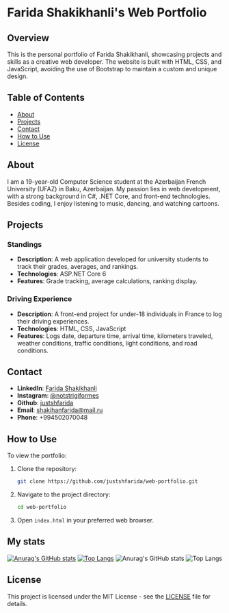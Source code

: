 # Farida Shakikhanli's Web Portfolio

## Overview

This is the personal portfolio of Farida Shakikhanli, showcasing projects and skills as a creative web developer. The website is built with HTML, CSS, and JavaScript, avoiding the use of Bootstrap to maintain a custom and unique design.

## Table of Contents

- [About](#about)
- [Projects](#projects)
- [Contact](#contact)
- [How to Use](#how-to-use)
- [License](#license)

## About

I am a 19-year-old Computer Science student at the Azerbaijan French University (UFAZ) in Baku, Azerbaijan. My passion lies in web development, with a strong background in C#, .NET Core, and front-end technologies. Besides coding, I enjoy listening to music, dancing, and watching cartoons.

## Projects

### Standings

- **Description**: A web application developed for university students to track their grades, averages, and rankings.
- **Technologies**: ASP.NET Core 6
- **Features**: Grade tracking, average calculations, ranking display.

### Driving Experience

- **Description**: A front-end project for under-18 individuals in France to log their driving experiences.
- **Technologies**: HTML, CSS, JavaScript
- **Features**: Logs date, departure time, arrival time, kilometers traveled, weather conditions, traffic conditions, light conditions, and road conditions.

## Contact

- **LinkedIn**: [Farida Shakikhanli](https://www.linkedin.com/in/farida-shakikhanli-2b161428a/)
- **Instagram**: [@notstrigiformes](https://www.instagram.com/notstrigiformes/)
- **Github**: [justshfarida](https://github.com/justshfarida)
- **Email**: [shakihanfarida@mail.ru](mailto:shakihanfarida@mail.ru)
- **Phone**: +994502070048

## How to Use

To view the portfolio:

1. Clone the repository:
    ```sh
    git clone https://github.com/justshfarida/web-portfolio.git
    ```
2. Navigate to the project directory:
    ```sh
    cd web-portfolio
    ```
3. Open `index.html` in your preferred web browser.
## My stats
[![Anurag's GitHub stats](https://github-readme-stats.vercel.app/api?username=justshfarida)](https://github.com/anuraghazra/github-readme-stats)
[![Top Langs](https://github-readme-stats.vercel.app/api/top-langs/?username=justshfarida)](https://github.com/anuraghazra/github-readme-stats)
![Anurag's GitHub stats](https://github-readme-stats.vercel.app/api?username=justshfarida&show_icons=true&theme=radical)
![Top Langs](https://github-readme-stats.vercel.app/api/top-langs/?username=justshfarida_count=8)

## License

This project is licensed under the MIT License - see the [LICENSE](LICENSE) file for details.
